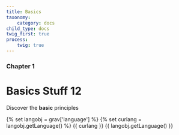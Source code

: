 ```yaml
---
title: Basics
taxonomy:
    category: docs
child_type: docs
twig_first: true
process:
    twig: true
---
```


### Chapter 1

# Basics Stuff 12

Discover the **basic** principles

{% set langobj  = grav['language'] %}
{% set curlang  = langobj.getLanguage() %}
{{ curlang }}
{{ langobj.getLanguage() }}